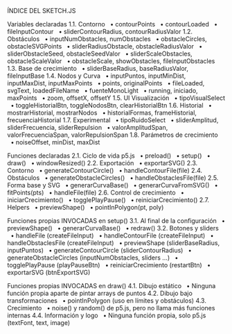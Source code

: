 ÍNDICE DEL SKETCH.JS


Variables declaradas
1.1. Contorno
  • contourPoints
  • contourLoaded
  • fileInputContour
  • sliderContourRadius, contourRadiusValor
1.2. Obstáculos
  • inputNumObstacles, numObstacles
  • obstacleCircles, obstacleSVGPoints
  • sliderRadiusObstacle, obstacleRadiusValor
  • sliderObstacleSeed, obstacleSeedValor
  • sliderScaleObstacles, obstacleScaleValor
  • obstacleScale, showObstacles, fileInputObstacles
1.3. Base de crecimiento
  • sliderBaseRadius, baseRadiusValor, fileInputBase
1.4. Nodos y Curva
  • inputPuntos, inputMinDist, inputMaxDist, inputMaxPoints
  • points, originalPoints
  • fileLoaded, svgText, loadedFileName
  • fuenteMonoLight
  • running, iniciado, maxPoints
  • zoom, offsetX, offsetY
1.5. UI Visualización
  • tipoVisualSelect
  • toggleHistorialBtn, toggleNodosBtn, clearHistorialBtn
1.6. Historial
  • mostrarHistorial, mostrarNodos
  • historialFormas, frameHistorial, frecuenciaHistorial
1.7. Experimental
  • tipoRuidoSelect
  • sliderAmplitud, sliderFrecuencia, sliderRepulsion
  • valorAmplitudSpan, valorFrecuenciaSpan, valorRepulsionSpan
1.8. Parámetros de crecimiento
  • noiseOffset, minDist, maxDist

Funciones declaradas
2.1. Ciclo de vida p5.js
  • preload()
  • setup()
  • draw()
  • windowResized()
2.2. Exportación
  • exportarSVG()
2.3. Contorno
  • generateContourCircle()
  • handleContourFile(file)
2.4. Obstáculos
  • generateObstacleCircles()
  • handleObstaclesFile(file)
2.5. Forma base y SVG
  • generarCurvaBase()
  • generarCurvaFromSVG()
  • fitPoints(pts)
  • handleFile(file)
2.6. Control de crecimiento
  • iniciarCrecimiento()
  • togglePlayPause()
  • reiniciarCrecimiento()
2.7. Helpers
  • previewShape()
  • pointInPolygon(pt, poly)

Funciones propias INVOCADAS en setup()
3.1. Al final de la configuración
  • previewShape()
  • generarCurvaBase()
  • redraw()
3.2. Botones y sliders
  • handleFile (createFileInput)
  • handleContourFile (createFileInput)
  • handleObstaclesFile (createFileInput)
  • previewShape (sliderBaseRadius, inputPuntos)
  • generateContourCircle (sliderContourRadius)
  • generateObstacleCircles (inputNumObstacles, sliders …)
  • togglePlayPause (playPauseBtn)
  • reiniciarCrecimiento (restartBtn)
  • exportarSVG (btnExportSVG)

Funciones propias INVOCADAS en draw()
4.1. Dibujo estático
  • Ninguna función propia aparte de pintar arrays de puntos
4.2. Dibujo bajo transformaciones
  • pointInPolygon (uso en límites y obstáculos)
4.3. Crecimiento
  • noise() y random() de p5.js, pero no llama más funciones internas
4.4. Información y logo
  • Ninguna función propia, solo p5.js (textFont, text, image)
